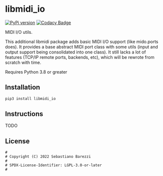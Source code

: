 # libmidi_io

[![PyPi version](https://img.shields.io/pypi/v/libmidi_io)](https://pypi.org/project/libmidi_io/)
[![Codacy Badge](https://app.codacy.com/project/badge/Grade/0b05a5eb9b8443749b2d2c0a87bc9099)](https://www.codacy.com/gh/python-midi/libmidi_io/dashboard?utm_source=github.com&amp;utm_medium=referral&amp;utm_content=python-midi/libmidi_io&amp;utm_campaign=Badge_Grade)

MIDI I/O utils.

This additional libmidi package adds basic MIDI I/O support (like mido.ports does). It provides a base abstract MIDI port class with some utils (input and output support being consolidated into one class). It still lacks a lot of features (TCP/IP remote ports, backends, etc), which will be rewrote from scratch with time.

Requires Python 3.8 or greater

## Installation

```sh
pip3 install libmidi_io
```

## Instructions

TODO

## License

```
#
# Copyright (C) 2022 Sebastiano Barezzi
#
# SPDX-License-Identifier: LGPL-3.0-or-later
#
```
